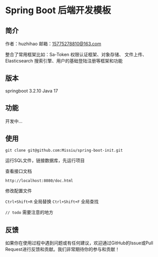 
# Spring Boot 后端开发模板

## 简介

作者：huzhihao
邮箱：<15775278810@163.com>

整合了常用框架比如：Sa-Token 权限认证框架、对象存储、 文件上传、Elasticsearch 搜索引擎、用户的基础登陆注册等框架和功能

## 版本

springboot 3.2.10
Java 17

## 功能

开发中...

## 使用

`git clone git@github.com:Missiu/spring-boot-init.git`

运行SQL文件，链接数据库，先运行项目

查看接口文档

`http://localhost:8080/doc.html`

修改配置文件

`Ctrl+Shift+R`  全局替换
`Ctrl+Shift+F` 全局查找

`// todo` 需要注意的地方

## 反馈

如果你在使用过程中遇到问题或有任何建议，欢迎通过GitHub的Issue或Pull Request进行反馈和贡献。我们非常期待你的参与和贡献！
